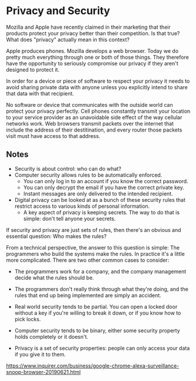 
# Privacy and Security

Mozilla and Apple have recently claimed in their marketing that their products
protect your privacy better than their competition. Is that true? What does
"privacy" actually mean in this context?

Apple produces phones. Mozilla develops a web browser. Today we do pretty much
everything through one or both of those things. They therefore have the
opportunity to seriously compromise our privacy if they aren't designed to
protect it.

In order for a device or piece of software to respect your privacy it needs to
avoid sharing private data with anyone unless you explicitly intend to share
that data with that recipient.

No software or device that communicates with the outside world can protect your
privacy perfectly. Cell phones constantly transmit your location to your service
provider as an unavoidable side effect of the way cellular networks work. Web
browsers transmit packets over the internet that include the address of their
destitination, and every router those packets visit must have access to that
address.



## Notes

 * Security is about control: who can do what?
 * Computer security allows rules to be automatically enforced.
   * You can only log in to an account if you know the correct password.
   * You can only decrypt the email if you have the correct private key.
   * Instant messages are only delivered to the intended recipient.
 * Digital privacy can be looked at as a bunch of these security rules that
   restrict access to various kinds of personal information.
   * A key aspect of privacy is keeping secrets. The way to do that is
     simple: don't tell anyone your secrets.
     

If security and privacy are just sets of rules, then there's an obvious and
essential question: Who makes the rules?

From a technical perspective, the answer to this question is simple: The
programmers who build the systems make the rules. In practice it's a little more
complicated. There are two other common cases to consider:

 * The programmers work for a company, and the company management decide what
   the rules should be.
 * The programmers don't really think through what they're doing, and the rules
   that end up being implemented are simply an accident.





   
 * Real world security tends to be partial. You can open a locked door
   without a key if you're willing to break it down, or if you know
   how to pick locks.
 * Computer security tends to be binary, either some security property holds
   completely or it doesn't.
 * Privacy is a set of security properties: people can only access your data
   if you give it to them.



https://www.inquirer.com/business/google-chrome-alexa-surveillance-snoop-browser-20190621.html
